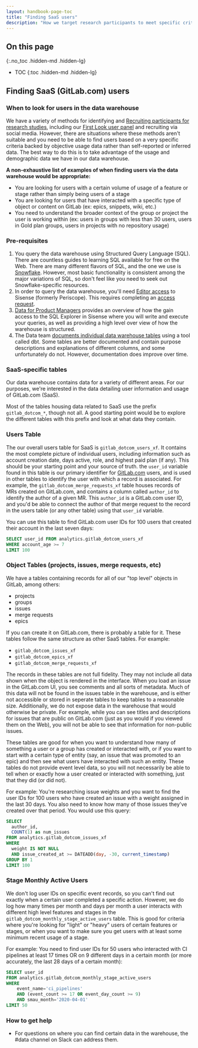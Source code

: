 ```yaml
---
layout: handbook-page-toc
title: "Finding SaaS users"
description: "How we target research participants to meet specific criteria"
---
```


## On this page
{:.no_toc .hidden-md .hidden-lg}

- TOC
{:toc .hidden-md .hidden-lg}

## Finding SaaS (GitLab.com) users

### When to look for users in the data warehouse

We have a variety of methods for identifying and [Recruiting participants for research studies](/handbook/product/ux/ux-research-training/recruiting-participants), including our [First Look user panel](https://about.gitlab.com/community/gitlab-first-look/) and recruiting via social media. However, there are situations where these methods aren't suitable and you need to be able to find users based on a very specific criteria backed by objective usage data rather than self-reported or inferred data. The best way to do this is to take advantage of the usage and demographic data we have in our data warehouse.

**A non-exhaustive list of examples of when finding users via the data warehouse would be appropriate:**
* You are looking for users with a certain volume of usage of a feature or stage rather than simply being users of a stage
* You are looking for users that have interacted with a specific type of object or content on GitLab (ex: epics, snippets, wiki, etc.)
* You need to understand the broader context of the group or project the user is working within (ex: users in groups with less than 30 users, users in Gold plan groups, users in projects with no repository usage)

### Pre-requisites

1. You query the data warehouse using Structured Query Language (SQL). There are countless guides to learning SQL available for free on the Web. There are many different flavors of SQL, and the one we use is [Snowflake](https://docs.snowflake.com/en/index.html). However, most basic functionality is consistent among the major variations of SQL, so don't feel like you need to seek out Snowflake-specific resources.
1. In order to query the data warehouse, you'll need [Editor access](/handbook/business-ops/data-team/platform/periscope/#editor-access) to Sisense (formerly Periscope). This requires completing an [access request](/handbook/business-technology/team-member-enablement/onboarding-access-requests/access-requests/).
1. [Data for Product Managers](/handbook/business-ops/data-team/programs/data-for-product-managers/) provides an overview of how the gain access to the SQL Explorer in Sisense where you will write and execute your queries, as well as providing a high level over view of how the warehouse is structured.
1. The Data team [documents individual data warehouse tables](https://dbt.gitlabdata.com/#!/overview) using a tool called dbt. Some tables are better documented and contain purpose descriptions and explanations of different columns, and some unfortunately do not. However, documentation does improve over time.

### SaaS-specific tables

Our data warehouse contains data for a variety of different areas. For our purposes, we're interested in the data detailing user information and usage of GitLab.com (SaaS).

Most of the tables housing data related to SaaS use the prefix `gitlab_dotcom_*`, though not all. A good starting point would be to explore the different tables with this prefix and look at what data they contain.

### Users Table

The our overall users table for SaaS is `gitlab_dotcom_users_xf`. It contains the most complete picture of individual users, including information such as account creation date, days active, role, and highest paid plan (if any). This should be your starting point and your source of truth. the `user_id` variable found in this table is our primary identifier for [GitLab.com](http://gitlab.com) users, and is used in other tables to identify the user with which a record is associated. For example, the `gitlab_dotcom_merge_requests_xf` table houses records of MRs created on GitLab.com, and contains a column called `author_id` to identify the author of a given MR. This `author_id` is a GitLab.com user ID, and you'd be able to connect the author of that merge request to the record in the users table (or any other table) using that `user_id` variable.

You can use this table to find GitLab.com user IDs for 100 users that created their account in the last seven days:

```sql
SELECT user_id FROM analytics.gitlab_dotcom_users_xf
WHERE account_age >= 7
LIMIT 100
```

### Object Tables (projects, issues, merge requests, etc)

We have a tables containing records for all of our "top level" objects in GitLab, among others:
* projects
* groups
* issues
* merge requests
* epics

If you can create it on GitLab.com, there is probably a table for it. These tables follow the same structure as other SaaS tables. For example:

- `gitlab_dotcom_issues_xf`
- `gitlab_dotcom_epics_xf`
- `gitlab_dotcom_merge_requests_xf`

The records in these tables are not full fidelity. They may not include all data shown when the object is rendered in the interface. When you load an issue in the GitLab.com UI, you see comments and all sorts of metadata. Much of this data will not be found in the issues table in the warehouse, and is either not accessible or stored in seperate tables to keep tables to a reasonable size. Additionally, we do not expose data in the warehouse that would otherwise be private. For example, while you can see titles and descriptions for issues that are public on GitLab.com (just as you would if you viewed them on the Web), you will not be able to see that information for non-public issues.

These tables are good for when you want to understand how many of something a user or a group has created or interacted with, or if you want to start with a certain type of entity (say, an issue that was promoted to an epic) and then see what users have interacted with such an entity. These tables do not provide event level data, so you will not necessarily be able to tell when or exactly how a user created or interacted with something, just that they did (or did not).

For example: You're researching issue weights and you want to find the user IDs for 100 users who have created an issue with a weight assigned in the last 30 days. You also need to know how many of those issues they've created over that period. You would use this query:

```sql
SELECT
  author_id,
  COUNT(1) as num_issues
FROM analytics.gitlab_dotcom_issues_xf
WHERE
  weight IS NOT NULL
  AND issue_created_at >= DATEADD(day, -30, current_timestamp)
GROUP BY 1
LIMIT 100
```

### Stage Monthly Active Users

We don't log user IDs on specific event records, so you can't find out exactly when a certain user completed a specific action. However, we do log how many times per month and days per month a user interacts with different high level features and stages in the `gitlab_dotcom_monthly_stage_active_users` table. This is good for criteria where you're looking for "light" or "heavy" users of certain features or stages, or when you want to make sure you get users with at least some minimum recent usage of a stage.

For example: You need to find user IDs for 50 users who interacted with CI pipelines at least 17 times OR on 9 different days in a certain month (or more accurately, the last 28 days of a certain month):

```sql
SELECT user_id
FROM analytics.gitlab_dotcom_monthly_stage_active_users
WHERE
	event_name='ci_pipelines'
	AND (event_count >= 17 OR event_day_count >= 9)
	AND smau_month='2020-04-01'
LIMIT 50
```

### How to get help

* For questions on where you can find certain data in the warehouse, the #data channel on Slack can address them.
